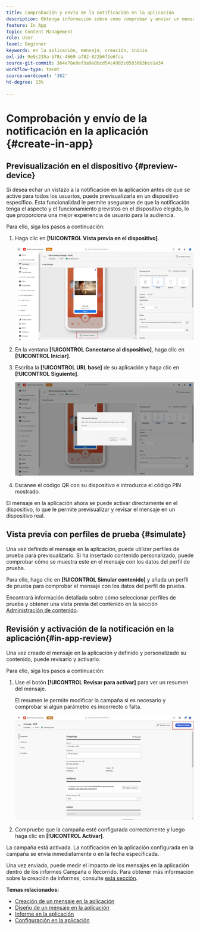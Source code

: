 ```yaml
---
title: Comprobación y envío de la notificación en la aplicación
description: Obtenga información sobre cómo comprobar y enviar un mensaje en la aplicación en Journey Optimizer
feature: In App
topic: Content Management
role: User
level: Beginner
keywords: en la aplicación, mensaje, creación, inicio
exl-id: 9e9c235a-b78c-4669-af82-822b6f1e6fca
source-git-commit: 364e78e0ef3a9e8bcd54c4983c0503863bce1e34
workflow-type: tm+mt
source-wordcount: '362'
ht-degree: 13%

---
```


# Comprobación y envío de la notificación en la aplicación {#create-in-app}

## Previsualización en el dispositivo {#preview-device}

Si desea echar un vistazo a la notificación en la aplicación antes de que se active para todos los usuarios, puede previsualizarla en un dispositivo específico. Esta funcionalidad le permite asegurarse de que la notificación tenga el aspecto y el funcionamiento previstos en el dispositivo elegido, lo que proporciona una mejor experiencia de usuario para la audiencia.

Para ello, siga los pasos a continuación:

1. Haga clic en **[!UICONTROL Vista previa en el dispositivo]**.

   ![](assets/in_app_create_6.png)

1. En la ventana **[!UICONTROL Conectarse al dispositivo]**, haga clic en **[!UICONTROL Iniciar]**.

1. Escriba la **[!UICONTROL URL base]** de su aplicación y haga clic en **[!UICONTROL Siguiente]**.

   ![](assets/in_app_create_7.png)

1. Escanee el código QR con su dispositivo e introduzca el código PIN mostrado.

El mensaje en la aplicación ahora se puede activar directamente en el dispositivo, lo que le permite previsualizar y revisar el mensaje en un dispositivo real.

## Vista previa con perfiles de prueba {#simulate}

Una vez definido el mensaje en la aplicación, puede utilizar perfiles de prueba para previsualizarlo. Si ha insertado contenido personalizado, puede comprobar cómo se muestra este en el mensaje con los datos del perfil de prueba.

Para ello, haga clic en **[!UICONTROL Simular contenido]** y añada un perfil de prueba para comprobar el mensaje con los datos del perfil de prueba.

Encontrará información detallada sobre cómo seleccionar perfiles de prueba y obtener una vista previa del contenido en la sección [Administración de contenido](../content-management/preview-test.md).

## Revisión y activación de la notificación en la aplicación{#in-app-review}

Una vez creado el mensaje en la aplicación y definido y personalizado su contenido, puede revisarlo y activarlo.

Para ello, siga los pasos a continuación:

1. Use el botón **[!UICONTROL Revisar para activar]** para ver un resumen del mensaje.

   El resumen le permite modificar la campaña si es necesario y comprobar si algún parámetro es incorrecto o falta.

   ![](assets/in_app_create_5.png)

1. Compruebe que la campaña esté configurada correctamente y luego haga clic en **[!UICONTROL Activar]**.

La campaña está activada. La notificación en la aplicación configurada en la campaña se envía inmediatamente o en la fecha especificada.

Una vez enviado, puede medir el impacto de los mensajes en la aplicación dentro de los informes Campaña o Recorrido. Para obtener más información sobre la creación de informes, consulte [esta sección](../reports/campaign-global-report.md#inapp-report).

**Temas relacionados:**

* [Creación de un mensaje en la aplicación ](create-in-app.md)
* [Diseño de un mensaje en la aplicación](design-in-app.md)
* [Informe en la aplicación](../reports/campaign-global-report.md#inapp-report)
* [Configuración en la aplicación](inapp-configuration.md)
